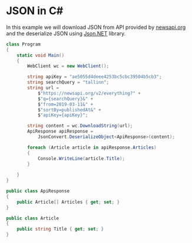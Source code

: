 
# JSON in C#

In this example we will download JSON from API provided by [newsapi.org](newsapi.org) and the deserialize JSON using [Json.NET](https://www.newtonsoft.com/json) library.

```csharp
class Program
{
    static void Main()
    {
        WebClient wc = new WebClient();

        string apiKey = "ae5055d4deee4253bc5cbc39504b5cb3";
        string searchQuery = "tallinn";
        string url =
            $"https://newsapi.org/v2/everything?" +
            $"q={searchQuery}&" +
            $"from=2019-03-11&" +
            $"sortBy=publishedAt&" +
            $"apiKey={apiKey}";

        string content = wc.DownloadString(url);
        ApiResponse apiResponse = 
            JsonConvert.DeserializeObject<ApiResponse>(content);

        foreach (Article article in apiResponse.Articles)
        {
            Console.WriteLine(article.Title);
        }
      
    }
}

public class ApiResponse
{
    public Article[] Articles { get; set; }
}

public class Article
{
    public string Title { get; set; }
}
```
